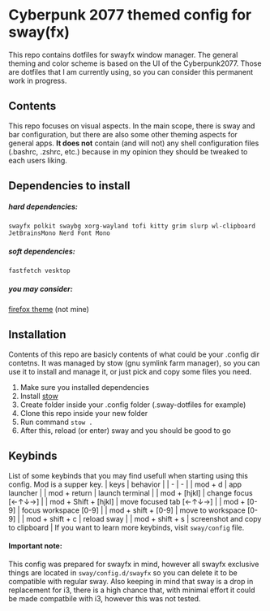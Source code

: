 # Cyberpunk 2077 themed config for sway(fx)
This repo contains dotfiles for swayfx window manager. The general theming and color scheme is based on the UI of the Cyberpunk2077. Those are dotfiles that I am currently using, so you can consider this permanent work in progress.

## Contents
This repo focuses on visual aspects. In the main scope, there is sway and bar configuration, but there are also some other theming aspects for general apps. **It does not** contain (and will not) any shell configuration files (.bashrc, .zshrc, etc.) because in my opinion they should be tweaked to each users liking.

## Dependencies to install
##### hard dependencies:
```
swayfx polkit swaybg xorg-wayland tofi kitty grim slurp wl-clipboard JetBrainsMono Nerd Font Mono
```
##### soft dependencies:
```
fastfetch vesktop 
```
##### you may consider:
[firefox theme](https://addons.mozilla.org/en-US/firefox/addon/cyberpunk-2077-ui) (not mine)

## Installation
Contents of this repo are basicly contents of what could be your .config dir contetns. It was managed by stow (gnu symlink farm manager), so you can use it to install and manage it, or just pick and copy some files you need.

1. Make sure you installed dependencies
2. Install [stow](https://www.gnu.org/software/stow/)
3. Create folder inside your .config folder (.sway-dotfiles for example)
4. Clone this repo inside your new folder
5. Run command `stow .`
6. After this, reload (or enter) sway and you should be good to go

## Keybinds
List of some keybinds that you may find usefull when starting using this config.
Mod is a supper key.
| keys            			    | behavior							|
| -             		    	| -         			    		|
| mod + d         		    	| app launcher						|
| mod + return			    	| launch terminal					|
| mod + [hjkl]					| change focus [←↑↓→]				|
| mod + Shift + [hjkl]	        | move focused tab [←↑↓→]			|
| mod + [0-9]					| focus workspace [0-9]				|
| mod + shift + [0-9]			| move to  workspace [0-9]			|
| mod + shift + c				| reload sway						|
| mod + shift + s				| screenshot and copy to clipboard  | 
If you want to learn more keybinds, visit `sway/config` file.

#### Important note:
This config was prepared for swayfx in mind, however all swayfx exclusive things are located in `sway/config.d/swayfx` so you can delete it to be compatible with regular sway. Also keeping in mind that sway is a drop in replacement for i3, there is a high chance that, with minimal effort it could be made compatbile with i3, however this was not tested.
